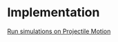 # Implementation

[Run simulations on Projectile Motion](https://mg-2025p03.github.io/physics/Physics/1%20Mechanics/pPendulum.html)
